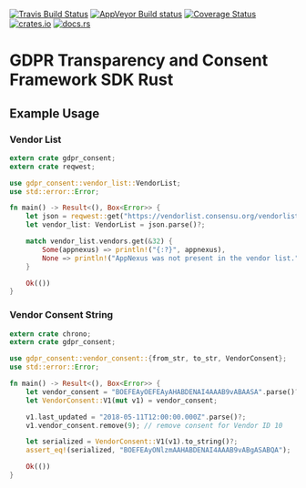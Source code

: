 [![Travis Build Status](https://travis-ci.org/cirla/gdpr_consent.svg?branch=master)](https://travis-ci.org/cirla/gdpr_consent)
[![AppVeyor Build status](https://ci.appveyor.com/api/projects/status/0uccoj1xrgyudp4p/branch/master?svg=true)](https://ci.appveyor.com/project/cirla/gdpr-consent/branch/master)
[![Coverage Status](https://coveralls.io/repos/github/cirla/gdpr_consent/badge.svg?branch=master)](https://coveralls.io/github/cirla/gdpr_consent?branch=master)
[![crates.io](https://img.shields.io/crates/v/gdpr_consent.svg)](https://crates.io/crates/gdpr_consent)
[![docs.rs](https://docs.rs/gdpr_consent/badge.svg)](https://docs.rs/gdpr_consent)

# GDPR Transparency and Consent Framework SDK Rust

## Example Usage

### Vendor List

```rust
extern crate gdpr_consent;
extern crate reqwest;

use gdpr_consent::vendor_list::VendorList;
use std::error::Error;

fn main() -> Result<(), Box<Error>> {
    let json = reqwest::get("https://vendorlist.consensu.org/vendorlist.json")?.text()?;
    let vendor_list: VendorList = json.parse()?;

    match vendor_list.vendors.get(&32) {
        Some(appnexus) => println!("{:?}", appnexus),
        None => println!("AppNexus was not present in the vendor list."),
    }

    Ok(())
}
```

### Vendor Consent String

```rust
extern crate chrono;
extern crate gdpr_consent;

use gdpr_consent::vendor_consent::{from_str, to_str, VendorConsent};
use std::error::Error;

fn main() -> Result<(), Box<Error>> {
    let vendor_consent = "BOEFEAyOEFEAyAHABDENAI4AAAB9vABAASA".parse()?;
    let VendorConsent::V1(mut v1) = vendor_consent;

    v1.last_updated = "2018-05-11T12:00:00.000Z".parse()?;
    v1.vendor_consent.remove(9); // remove consent for Vendor ID 10

    let serialized = VendorConsent::V1(v1).to_string()?;
    assert_eq!(serialized, "BOEFEAyONlzmAAHABDENAI4AAAB9vABgASABQA");

    Ok(())
}
```

